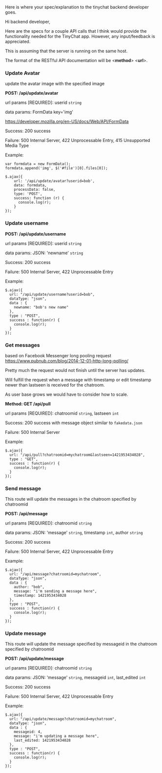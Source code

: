 Here is where your spec/explanation to the tinychat backend developer goes.

Hi backend developer,

Here are the specs for a couple API calls that I think would provide the functionality needed for the TinyChat app. However, any input/feedback is appreciated.

This is assuming that the server is running on the same host.

The format of the RESTful API documentation will be <**method**> <**url**>.

### Update Avatar

update the avatar image with the specified image

**POST: /api/update/avatar**

url params [REQUIRED]: userid `string`

data params: FormData key='img'

https://developer.mozilla.org/en-US/docs/Web/API/FormData

Success: 200 success

Failure: 500 Internal Server, 422 Unprocessable Entry, 415 Unsupported Media Type

Example:

```
var formdata = new FormData();
formdata.append('img', $('#file')[0].files[0]);

$.ajax({
    url: '/api/update/avatar?userid=bob',
    data: formdata,
    processData: false,
    type: 'POST',
    success: function (r) {
      console.log(r);
    }
});
```

### Update username
**POST: /api/update/username**

url params [REQUIRED]: userid `string`

data params: JSON: 'newname' `string`

Success: 200 success

Failure: 500 Internal Server, 422 Unprocessable Entry

Example:

```
$.ajax({
  url: "/api/update/username?userid=bob",
  dataType: "json",
  data : {
    newname: "bob's new name"
  },
  type : "POST",
  success : function(r) {
    console.log(r);
  }
});
```

### Get messages
based on Facebook Messenger long pooling request
https://www.pubnub.com/blog/2014-12-01-http-long-polling/

Pretty much the request would not finish until the server has updates.

Will fulfill the request when a message with timestamp or edit timestamp newer than lastseen is received for the chatroom.

As user base grows we would have to consider how to scale.

**Method: GET /api/pull**

url params [REQUIRED]: chatroomid `string`, lastseen `int`

Success: 200 success with message object similar to `fakedata.json`

Failure: 500 Internal Server

Example:

```
$.ajax({
  url: "/api/pull?chatroomid=mychatroom&lastseen=1421953434028",
  type : "GET",
  success : function(r) {
    console.log(r);
  }
});
```

### Send message

This route will update the messages in the chatroom specified by chatroomid

**POST: /api/message**

url params [REQUIRED]: chatroomid `string`

data params: JSON: 'message' `string`, timestamp `int`, author `string`

Success: 200 success

Failure: 500 Internal Server, 422 Unprocessable Entry

Example:

```
$.ajax({
  url: "/api/message?chatroomid=mychatroom",
  dataType: "json",
  data : {
    author: "bob",
    message: "i'm sending a message here",
    timestamp: 1421953434028
  },
  type : "POST",
  success : function(r) {
    console.log(r);
  }
});
```

### Update message

This route will update the message specified by messageid in the chatroom specified by chatroomid

**POST: /api/update/message**

url params [REQUIRED]: chatroomid `string`

data params: JSON: 'message' `string`, messageid `int`, last_edited `int`

Success: 200 success

Failure: 500 Internal Server, 422 Unprocessable Entry

Example:

```
$.ajax({
  url: "/api/update/message?chatroomid=mychatroom",
  dataType: "json",
  data : {
    messageid: 4,
    message: "i'm updating a message here",
    last_edited: 1421953434028
  },
  type : "POST",
  success : function(r) {
    console.log(r);
  }
});
```
